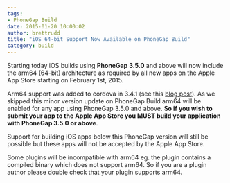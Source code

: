 ```yaml
---
tags:
- PhoneGap Build
date: 2015-01-20 10:00:02
author: brettrudd
title: "iOS 64-bit Support Now Available on PhoneGap Build"
category: build
---
```


Starting today iOS builds using **PhoneGap 3.5.0** and above will now include the
arm64 (64-bit) architecture as required by all new apps on the Apple App Store
starting on February 1st, 2015.

Arm64 support was added to cordova in 3.4.1 (see this
  [blog post](http://cordova.apache.org/announcements/2014/11/25/ios-64bit.html)).
  As we skipped this minor version update on PhoneGap Build arm64 will be enabled
  for any app using PhoneGap
  3.5.0 and above. **So if you wish to submit your app to the Apple App Store you
  MUST build your application with PhoneGap 3.5.0 or above**.

Support for building iOS apps below this PhoneGap version will still be possible
but these apps will not be accepted by the Apple App Store.

Some plugins will be incompatible with arm64 eg. the plugin contains a compiled
  binary which does not
support arm64.  So if you are a
plugin author please double check that your plugin supports arm64.
